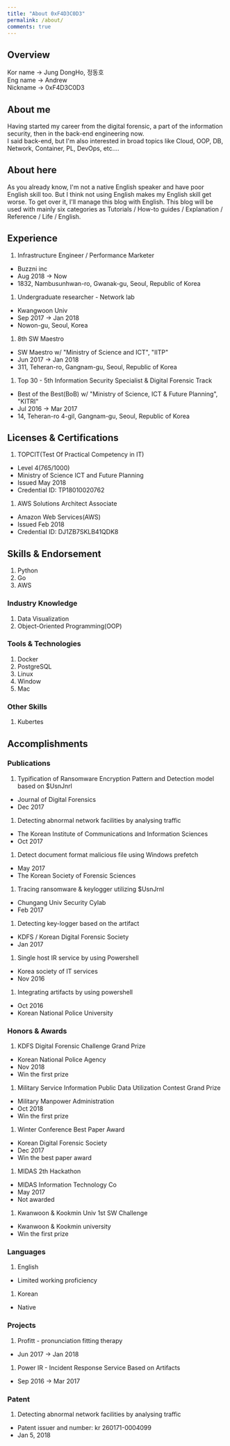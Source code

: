 ```yaml
---
title: "About 0xF4D3C0D3"
permalink: /about/
comments: true
---
```


## Overview
Kor name $\to$ Jung DongHo, 정동호  
Eng name $\to$ Andrew  
Nickname $\to$ 0xF4D3C0D3  

## About me
Having started my career from the digital forensic, a part of the information security, then in the back-end engineering now.  
I said back-end, but I'm also interested in broad topics like Cloud, OOP, DB, Network, Container, PL, DevOps, etc....  


## About here
As you already know, I'm not a native English speaker and have poor English skill too. But I think not using English makes my English skill get worse. To get over it, I'll manage this blog with English.
This blog will be used with mainly six categories as Tutorials / How-to guides / Explanation / Reference / Life / English.

## Experience

1. Infrastructure Engineer / Performance Marketer
  - Buzzni inc
  - Aug 2018 $\to$ Now
  - 1832, Nambusunhwan-ro, Gwanak-gu, Seoul, Republic of Korea

1. Undergraduate researcher - Network lab
  - Kwangwoon Univ
  - Sep 2017  $\to$ Jan 2018
  - Nowon-gu, Seoul, Korea

1. 8th SW Maestro
  - SW Maestro w/ "Ministry of Science and ICT", "IITP"
  - Jun 2017 $\to$ Jan 2018
  - 311, Teheran-ro, Gangnam-gu, Seoul, Republic of Korea

1. Top 30 - 5th Information Security Specialist & Digital Forensic Track 
  - Best of the Best(BoB) w/ "Ministry of Science, ICT & Future Planning", "KITRI"
  - Jul 2016 $\to$ Mar 2017
  - 14, Teheran-ro 4-gil, Gangnam-gu, Seoul, Republic of Korea

## Licenses & Certifications

1. TOPCIT(Test Of Practical Competency in IT)
  - Level 4(765/1000)
  - Ministry of Science ICT and Future Planning
  - Issued May 2018
  - Credential ID: TP18010020762
  
1. AWS Solutions Architect Associate
  - Amazon Web Services(AWS)
  - Issued Feb 2018
  - Credential ID: DJ1ZB7SKLB41QDK8
  
## Skills & Endorsement

1. Python
1. Go
1. AWS

### Industry Knowledge

1. Data Visualization
1. Object-Oriented Programming(OOP)

### Tools & Technologies

1. Docker
1. PostgreSQL
1. Linux
1. Window
1. Mac

### Other Skills

1. Kubertes

## Accomplishments

### Publications

1. Typification of Ransomware Encryption Pattern and Detection model based on $UsnJnrl
  - Journal of Digital Forensics
  - Dec 2017

1. Detecting abnormal network facilities by analysing traffic
  - The Korean Institute of Communications and Information Sciences
  - Oct 2017 

1. Detect document format malicious file using Windows prefetch
  - May 2017
  - The Korean Society of Forensic Sciences

1. Tracing ransomware & keylogger utilizing $UsnJrnl
  - Chungang Univ Security Cylab
  - Feb 2017
  
1. Detecting key-logger based on the artifact
  - KDFS / Korean Digital Forensic Society
  - Jan 2017

1. Single host IR service by using Powershell
  - Korea society of IT services
  - Nov 2016
  
1. Integrating artifacts by using powershell
  - Oct 2016
  - Korean National Police University
  
### Honors & Awards

1. KDFS Digital Forensic Challenge Grand Prize
  - Korean National Police Agency
  - Nov 2018
  - Win the first prize 

1. Military Service Information Public Data Utilization Contest Grand Prize
  - Military Manpower Administration
  - Oct 2018
  - Win the first prize

1. Winter Conference Best Paper Award
  - Korean Digital Forensic Society
  - Dec 2017
  - Win the best paper award

1. MIDAS 2th Hackathon
  - MIDAS Information Technology Co
  - May 2017
  - Not awarded

1. Kwanwoon & Kookmin Univ 1st SW Challenge
  - Kwanwoon & Kookmin university
  - Win the first prize
  
### Languages

1. English
  - Limited working proficiency

1. Korean
  - Native
  
### Projects

1. Profitt - pronunciation fitting therapy
  - Jun 2017 $\to$ Jan 2018

1. Power IR - Incident Response Service Based on Artifacts
  - Sep 2016 $\to$ Mar 2017
  
### Patent

1. Detecting abnormal network facilities by analysing traffic
  - Patent issuer and number: kr 260171-0004099
  - Jan 5, 2018
